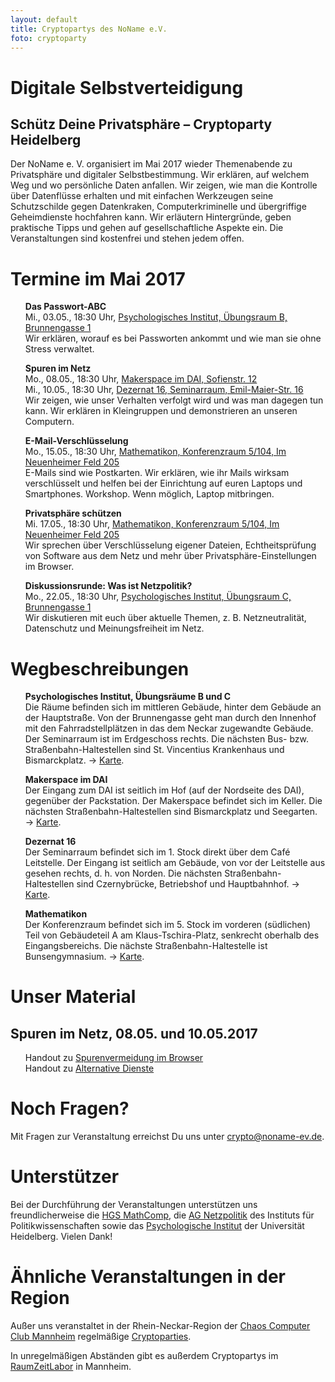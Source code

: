 ```yaml
---
layout: default
title: Cryptopartys des NoName e.V.
foto: cryptoparty
---
```


<style>
li {
	list-style: none;
}
</style>

# Digitale Selbstverteidigung
## Schütz Deine Privatsphäre – Cryptoparty Heidelberg

Der NoName e. V. organisiert im Mai 2017 wieder Themen­abende zu Privatsphäre und digitaler Selbstbestimmung. Wir erklären, auf welchem Weg und wo persönliche Daten anfallen. Wir zeigen, wie man die Kontrolle über Datenflüsse erhalten und mit einfachen Werkzeugen seine Schutzschilde gegen Datenkraken, Computerkriminelle und übergriffige Geheimdienste hochfah­ren kann. Wir erläutern Hintergründe, geben praktische Tipps und gehen auf gesellschaftliche Aspekte ein.
Die Veranstaltungen sind kostenfrei und stehen jedem offen.


# Termine im Mai 2017

* **Das Passwort-ABC**<br>
Mi., 03.05., 18:30 Uhr, [Psychologisches Institut, Übungsraum B, Brunnengasse 1](https://www.openstreetmap.org/way/35692886)<br>
Wir erklären, worauf es bei Passworten ankommt und wie man sie ohne Stress verwaltet.

* **Spuren im Netz**<br>
Mo., 08.05., 18:30 Uhr, [Makerspace im DAI, Sofienstr. 12](https://www.openstreetmap.org/way/140116664)<br>
Mi., 10.05., 18:30 Uhr, [Dezernat 16, Seminarraum, Emil-Maier-Str. 16](https://www.openstreetmap.org/way/232688044)<br>
Wir zeigen, wie unser Verhalten verfolgt wird und was man dagegen tun kann. Wir erklären in Kleingruppen und demonstrieren an unseren Computern.

* **E-Mail-Verschlüsselung**<br>
Mo., 15.05., 18:30 Uhr, [Mathematikon, Konferenzraum 5/104, Im Neuenheimer Feld 205](https://www.openstreetmap.org/relation/5762624)<br>
E-Mails sind wie Postkarten. Wir erklären, wie ihr Mails wirksam verschlüsselt und helfen bei der Einrichtung auf euren Laptops und Smartphones. Workshop. Wenn möglich, Laptop mitbringen.

* **Privatsphäre schützen**<br>
Mi. 17.05., 18:30 Uhr, [Mathematikon, Konferenzraum 5/104, Im Neuenheimer Feld 205](https://www.openstreetmap.org/relation/5762624)<br>
Wir sprechen über Verschlüsselung eigener Dateien, Echtheitsprüfung von Software aus dem Netz und mehr über Privatsphäre-Einstellungen im Browser.

* **Diskussionsrunde: Was ist Netzpolitik?**<br>
Mo., 22.05., 18:30 Uhr, [Psychologisches Institut, Übungsraum C, Brunnengasse 1](https://www.openstreetmap.org/way/35692886)<br>
Wir diskutieren mit euch über aktuelle Themen, z. B. Netzneutralität, Datenschutz und Meinungsfreiheit im Netz.

# Wegbeschreibungen

* **Psychologisches Institut, Übungsräume B und C**<br>
Die Räume befinden sich im mittleren Gebäude, hinter dem Gebäude an der Hauptstraße. Von der Brunnengasse geht man durch den Innenhof mit den Fahrradstellplätzen in das dem Neckar zugewandte Gebäude. Der Seminarraum ist im Erdgeschoss rechts. Die nächsten Bus- bzw. Straßenbahn-Haltestellen sind St. Vincentius Krankenhaus und Bismarckplatz. → [Karte](https://www.openstreetmap.org/way/35692886).

* **Makerspace im DAI**<br>
Der Eingang zum DAI ist seitlich im Hof (auf der Nordseite des DAI), gegenüber der Packstation. Der Makerspace befindet sich im Keller. Die nächsten Straßenbahn-Haltestellen sind Bismarckplatz und Seegarten. → [Karte](https://www.openstreetmap.org/way/140116664).

* **Dezernat 16**<br>
Der Seminarraum befindet sich im 1. Stock direkt über dem Café Leitstelle. Der Eingang ist seitlich am Gebäude, von vor der Leitstelle aus gesehen rechts, d. h. von Norden. Die nächsten Straßenbahn-Haltestellen sind Czernybrücke, Betriebshof und Hauptbahnhof. → [Karte](https://www.openstreetmap.org/way/232688044).

* **Mathematikon**<br>
Der Konferenzraum befindet sich im 5. Stock im vorderen (südlichen) Teil von Gebäudeteil A am Klaus-Tschira-Platz, senkrecht oberhalb des Eingangsbereichs. Die nächste Straßenbahn-Haltestelle ist Bunsengymnasium. → [Karte](https://www.openstreetmap.org/relation/5762624).


# Unser Material

## Spuren im Netz, 08.05. und 10.05.2017
* Handout zu [Spurenvermeidung im Browser](cryptoparty/spurenvermeidung_browser.pdf)
* Handout zu [Alternative Dienste](cryptoparty/alternative_dienste.pdf)


# Noch Fragen?

Mit Fragen zur Veranstaltung erreichst Du uns unter [crypto@noname-ev.de](mailto:crypto@noname-ev.de).


# Unterstützer

Bei der Durchführung der Veranstaltungen unterstützen uns freundlicherweise die [HGS MathComp](http://www.mathcomp.uni-heidelberg.de/), die [AG Netzpolitik](https://www.uni-heidelberg.de/politikwissenschaften/forschung/netzpolitik/ag/index.html) des Instituts für Politikwissenschaften sowie das [Psychologische Institut](http://www.psychologie.uni-heidelberg.de/) der Universität Heidelberg. Vielen Dank!


# Ähnliche Veranstaltungen in der Region

Außer uns veranstaltet in der Rhein-Neckar-Region der [Chaos Computer Club Mannheim](https://www.ccc-mannheim.de) regelmäßige [Cryptoparties](https://www.ccc-mannheim.de/wiki/Cryptoparty).

In unregelmäßigen Abständen gibt es außerdem Cryptopartys im [RaumZeitLabor](https://raumzeitlabor.de/) in Mannheim.

